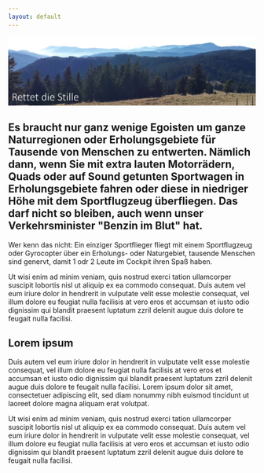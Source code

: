 ```yaml
---
layout: default
---
```

![Intro](assets/images/schwarzwald3.jpg)

## Es braucht nur ganz wenige Egoisten um ganze Naturregionen oder Erholungsgebiete für Tausende von Menschen zu entwerten. Nämlich dann, wenn Sie mit extra lauten Motorrädern, Quads oder auf Sound getunten Sportwagen in Erholungsgebiete fahren oder diese in niedriger Höhe mit dem Sportflugzeug überfliegen. Das darf nicht so bleiben, auch wenn unser Verkehrsminister "Benzin im Blut" hat.

Wer kenn das nicht: Ein einziger Sportflieger fliegt mit einem Sportflugzeug oder Gyrocopter über ein Erholungs- oder Naturgebiet, tausende Menschen sind genervt, damit 1 odr 2 Leute im Cockpit ihren Spaß haben.

Ut wisi enim ad minim veniam, quis nostrud exerci tation ullamcorper suscipit lobortis nisl ut aliquip ex ea commodo consequat. Duis autem vel eum iriure dolor in hendrerit in vulputate velit esse molestie consequat, vel illum dolore eu feugiat nulla facilisis at vero eros et accumsan et iusto odio dignissim qui blandit praesent luptatum zzril delenit augue duis dolore te feugait nulla facilisi. 

## Lorem ipsum

Duis autem vel eum iriure dolor in hendrerit in vulputate velit esse molestie consequat, vel illum dolore eu feugiat nulla facilisis at vero eros et accumsan et iusto odio dignissim qui blandit praesent luptatum zzril delenit augue duis dolore te feugait nulla facilisi. Lorem ipsum dolor sit amet, consectetuer adipiscing elit, sed diam nonummy nibh euismod tincidunt ut laoreet dolore magna aliquam erat volutpat. 

Ut wisi enim ad minim veniam, quis nostrud exerci tation ullamcorper suscipit lobortis nisl ut aliquip ex ea commodo consequat. Duis autem vel eum iriure dolor in hendrerit in vulputate velit esse molestie consequat, vel illum dolore eu feugiat nulla facilisis at vero eros et accumsan et iusto odio dignissim qui blandit praesent luptatum zzril delenit augue duis dolore te feugait nulla facilisi. 

